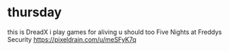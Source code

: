 # thursday
this is DreadX
i play games for aliving u should too 
Five Nights at Freddys Security https://pixeldrain.com/u/meSFyK7q

